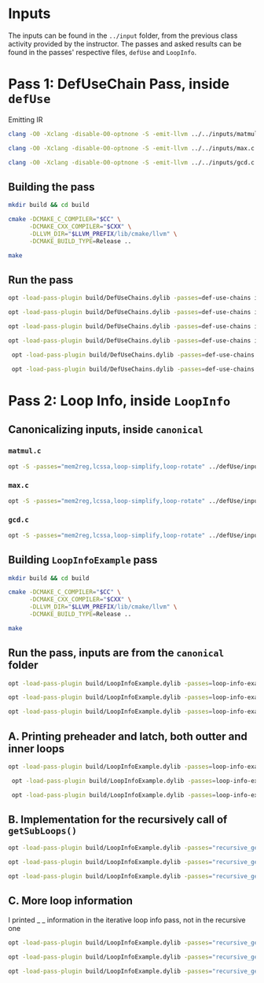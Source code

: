 # Inputs
The inputs can be found in the `../input` folder, from the previous class activity provided by the instructor. The passes and asked results can be found in the passes' respective files, `defUse` and `LoopInfo`. 

# Pass 1: DefUseChain Pass, inside `defUse`
Emitting IR 
```bash 
clang -O0 -Xclang -disable-O0-optnone -S -emit-llvm ../../inputs/matmul.c -o inputIR/matmul.ll
```
```bash 
clang -O0 -Xclang -disable-O0-optnone -S -emit-llvm ../../inputs/max.c -o inputIR/max.ll
```
```bash 
clang -O0 -Xclang -disable-O0-optnone -S -emit-llvm ../../inputs/gcd.c -o inputIR/gcd.ll
```
## Building the pass 
```bash
mkdir build && cd build 
```

```bash
cmake -DCMAKE_C_COMPILER="$CC" \
      -DCMAKE_CXX_COMPILER="$CXX" \
      -DLLVM_DIR="$LLVM_PREFIX/lib/cmake/llvm" \
      -DCMAKE_BUILD_TYPE=Release ..
```
```bash 
make 
```

## Run the pass 
```bash 
opt -load-pass-plugin build/DefUseChains.dylib -passes=def-use-chains inputIR/matmul.ll -disable-output
```
```bash
opt -load-pass-plugin build/DefUseChains.dylib -passes=def-use-chains inputIR/max.ll -disable-output
```
```bash 
opt -load-pass-plugin build/DefUseChains.dylib -passes=def-use-chains inputIR/gcd.ll -disable-output
```

 ```bash 
 opt -load-pass-plugin build/DefUseChains.dylib -passes=def-use-chains inputIR/matmul.ll -disable-output 2>&1 | tee output/defuse_matmul.log
```
```bash 
 opt -load-pass-plugin build/DefUseChains.dylib -passes=def-use-chains inputIR/max.ll -disable-output 2>&1 | tee output/defuse_max.log
```
```bash 
 opt -load-pass-plugin build/DefUseChains.dylib -passes=def-use-chains inputIR/gcd.ll -disable-output 2>&1 | tee output/defuse_gcd.log
```

# Pass 2: Loop Info, inside `LoopInfo`

## Canonicalizing inputs, inside `canonical`

### `matmul.c`
```bash
opt -S -passes="mem2reg,lcssa,loop-simplify,loop-rotate" ../defUse/inputIR/matmul.ll -o canonical/matmul_canonical.ll
```

### `max.c`
```bash
opt -S -passes="mem2reg,lcssa,loop-simplify,loop-rotate" ../defUse/inputIR/max.ll -o canonical/max_canonical.ll
```

### `gcd.c`
```bash
opt -S -passes="mem2reg,lcssa,loop-simplify,loop-rotate" ../defUse/inputIR/gcd.ll -o canonical/gcd_canonical.ll
```

## Building `LoopInfoExample` pass 
```bash
mkdir build && cd build 
```

```bash
cmake -DCMAKE_C_COMPILER="$CC" \
      -DCMAKE_CXX_COMPILER="$CXX" \
      -DLLVM_DIR="$LLVM_PREFIX/lib/cmake/llvm" \
      -DCMAKE_BUILD_TYPE=Release ..
```
```bash 
make 
```

## Run the pass, inputs are from the `canonical` folder
```bash 
opt -load-pass-plugin build/LoopInfoExample.dylib -passes=loop-info-example canonical/matmul_canonical.ll -disable-output
```
```bash 
opt -load-pass-plugin build/LoopInfoExample.dylib -passes=loop-info-example canonical/max_canonical.ll -disable-output
```
```bash 
opt -load-pass-plugin build/LoopInfoExample.dylib -passes=loop-info-example canonical/gcd_canonical.ll -disable-output
```


## A. Printing preheader and latch, both outter and inner loops 
 ```bash 
 opt -load-pass-plugin build/LoopInfoExample.dylib -passes=loop-info-example canonical/matmul_canonical.ll -disable-output
```
```bash 
 opt -load-pass-plugin build/LoopInfoExample.dylib -passes=loop-info-example canonical/max_canonical.ll -disable-output
```
```bash 
 opt -load-pass-plugin build/LoopInfoExample.dylib -passes=loop-info-example canonical/gcd_canonical.ll -disable-output 
```


## B. Implementation for the recursively call of `getSubLoops()`
```bash 
opt -load-pass-plugin build/LoopInfoExample.dylib -passes="recursive_getSubLoop" canonical/matmul_canonical.ll -disable-output 
```
```bash
opt -load-pass-plugin build/LoopInfoExample.dylib -passes="recursive_getSubLoop" canonical/max_canonical.ll -disable-output 
```
```bash
opt -load-pass-plugin build/LoopInfoExample.dylib -passes="recursive_getSubLoop" canonical/gcd_canonical.ll -disable-output 
```

## C. More loop information

I printed _ _ information in the iterative loop info pass, not in the recursive one 

```bash 
opt -load-pass-plugin build/LoopInfoExample.dylib -passes="recursive_getSubLoop" canonical/matmul_canonical.ll -disable-output 
```
```bash
opt -load-pass-plugin build/LoopInfoExample.dylib -passes="recursive_getSubLoop" canonical/max_canonical.ll -disable-output 
```
```bash
opt -load-pass-plugin build/LoopInfoExample.dylib -passes="recursive_getSubLoop" canonical/gcd_canonical.ll -disable-output 
```
